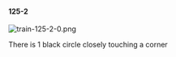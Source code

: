 #### 125-2
![train-125-2-0.png](https://github.com/lil-lab/nlvr/raw/master/nlvr/train/images/71/train-125-2-0.png "train-125-2-0.png")

There is 1 black circle closely touching a corner
